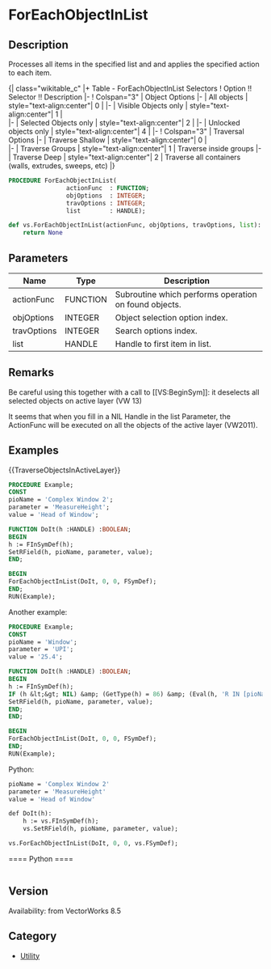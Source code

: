 # ForEachObjectInList

## Description
Processes all items in the specified list and and applies the specified action to each item.

{| class="wikitable_c"
|+ Table - ForEachObjectInList Selectors
! Option !! Selector !! Description
|-
! Colspan="3" | Object Options
|-
| All objects
| style="text-align:center"| 0
| 
|-
| Visible Objects only
| style="text-align:center"| 1
|  
|-
| Selected Objects only
| style="text-align:center"| 2
| 
|-
| Unlocked objects only
| style="text-align:center"| 4
| 
|-
! Colspan="3" | Traversal Options
|-
| Traverse Shallow
| style="text-align:center"| 0
|  
|-
| Traverse Groups
| style="text-align:center"| 1
| Traverse inside groups
|-
| Traverse Deep
| style="text-align:center"| 2
| Traverse all containers
(walls, extrudes, sweeps, etc)
|}

```pascal
PROCEDURE ForEachObjectInList(
				actionFunc  : FUNCTION;
				objOptions  : INTEGER;
				travOptions : INTEGER;
				list        : HANDLE);
```

```python
def vs.ForEachObjectInList(actionFunc, objOptions, travOptions, list):
    return None
```

## Parameters
|Name|Type|Description|
|---|---|---|
|actionFunc|FUNCTION|Subroutine which performs operation on found objects.|
|objOptions|INTEGER|Object selection option index.|
|travOptions|INTEGER|Search options index.|
|list|HANDLE|Handle to first item in list.|

## Remarks
Be careful using this together with a call to [[VS:BeginSym]]: it deselects all selected objects on active layer (VW 13)

It seems that when you fill in a NIL Handle in the list Parameter, the ActionFunc will be executed on all the objects of the active layer (VW2011).

## Examples
{{TraverseObjectsInActiveLayer}}
```pascal
PROCEDURE Example;
CONST
pioName = 'Complex Window 2';
parameter = 'MeasureHeight';
value = 'Head of Window';

FUNCTION DoIt(h :HANDLE) :BOOLEAN;
BEGIN
h := FInSymDef(h);
SetRField(h, pioName, parameter, value);
END;

BEGIN
ForEachObjectInList(DoIt, 0, 0, FSymDef);
END;
RUN(Example);
```
Another example:
```pascal
PROCEDURE Example;
CONST
pioName = 'Window';
parameter = 'UPI';
value = '25.4';

FUNCTION DoIt(h :HANDLE) :BOOLEAN;
BEGIN
h := FInSymDef(h);
IF (h &lt;&gt; NIL) &amp; (GetType(h) = 86) &amp; (Eval(h, 'R IN [pioName])') &gt; 0) THEN BEGIN
SetRField(h, pioName, parameter, value);
END;
END;

BEGIN
ForEachObjectInList(DoIt, 0, 0, FSymDef);
END;
RUN(Example);
```
Python:
```pascal
pioName = 'Complex Window 2'
parameter = 'MeasureHeight'
value = 'Head of Window'

def DoIt(h):
    h := vs.FInSymDef(h);
    vs.SetRField(h, pioName, parameter, value);

vs.ForEachObjectInList(DoIt, 0, 0, vs.FSymDef);
```
==== Python ====
```python

```

## Version
Availability: from VectorWorks 8.5

## Category
* [Utility](../Categories/Utility.md)
